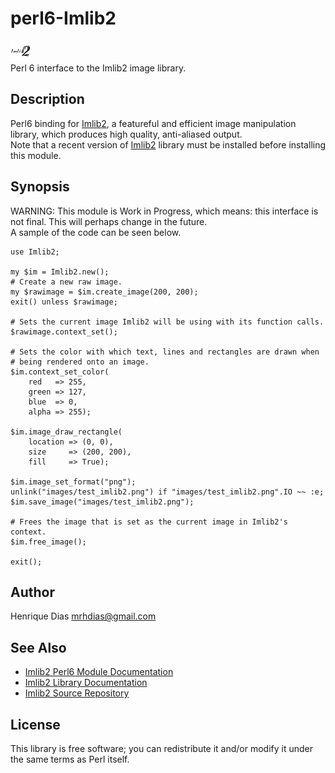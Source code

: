 perl6-Imlib2
============

![Imlib2 Logo](logotype/logo_32x32.png)  
Perl 6 interface to the Imlib2 image library.

Description
-----------
Perl6 binding for [Imlib2][2], a featureful and efficient image manipulation library, which produces high quality, anti-aliased output.  
Note that a recent version of [Imlib2][3] library must be installed before installing this module.

Synopsis
--------
WARNING: This module is Work in Progress, which means: this interface is not final. This will perhaps change in the future.  
A sample of the code can be seen below.

	use Imlib2;

	my $im = Imlib2.new();
	# Create a new raw image.
	my $rawimage = $im.create_image(200, 200);
	exit() unless $rawimage;

	# Sets the current image Imlib2 will be using with its function calls.
	$rawimage.context_set();
 
	# Sets the color with which text, lines and rectangles are drawn when
	# being rendered onto an image.
	$im.context_set_color(
		red   => 255,
		green => 127,
		blue  => 0,
		alpha => 255);
 
	$im.image_draw_rectangle(
		location => (0, 0),
		size     => (200, 200),
		fill     => True);

	$im.image_set_format("png");
	unlink("images/test_imlib2.png") if "images/test_imlib2.png".IO ~~ :e;
	$im.save_image("images/test_imlib2.png");

	# Frees the image that is set as the current image in Imlib2's context. 
	$im.free_image();

	exit();

Author
------
Henrique Dias <mrhdias@gmail.com>

See Also
--------
* [Imlib2 Perl6 Module Documentation][1]  
* [Imlib2 Library Documentation][2]
* [Imlib2 Source Repository][3]

License
-------

This library is free software; you can redistribute it and/or modify it under the same terms as Perl itself.

[1]: lib/Imlib2.pod "Imlib2 Perl6 Module Documentation"
[2]: http://docs.enlightenment.org/api/imlib2/html/ "Imlib2 Library Documentation"
[3]: http://sourceforge.net/projects/enlightenment/files/imlib2-src/
